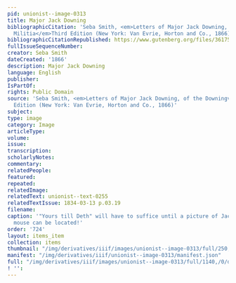 ```yaml
---
pid: unionist--image-0313
title: Major Jack Downing
bibliographicCitation: 'Seba Smith, <em>Letters of Major Jack Downing, of the Downingville
  Militia</em>Third Edition (New York: Van Evrie, Horton and Co., 1866)'
bibliographicCitationRepublished: https://www.gutenberg.org/files/36175/36175-h/36175-h.htm
fullIssueSequenceNumber: 
creator: Seba Smith
dateCreated: '1866'
description: Major Jack Downing
language: English
publisher: 
IsPartOf: 
rights: Public Domain
source: 'Seba Smith, <em>Letters of Major Jack Downing, of the Downingville Militia</em>Third
  Edition (New York: Van Evrie, Horton and Co., 1866)'
subject: 
type: image
category: Image
articleType: 
volume: 
issue: 
transcription: 
scholarlyNotes: 
commentary: 
relatedPeople: 
featured: 
repeated: 
relatedImage: 
relatedText: unionist--text-0255
relatedTextIssue: 1834-03-13 p.03.19
filename: 
caption: '"Yours till Deth" will have to suffice until a picture of Jack Downing''s
  mouse can be located!'
order: '724'
layout: items_item
collection: items
thumbnail: "/img/derivatives/iiif/images/unionist--image-0313/full/250,/0/default.jpg"
manifest: "/img/derivatives/iiif/unionist--image-0313/manifest.json"
full: "/img/derivatives/iiif/images/unionist--image-0313/full/1140,/0/default.jpg"
! '': 
---
```

